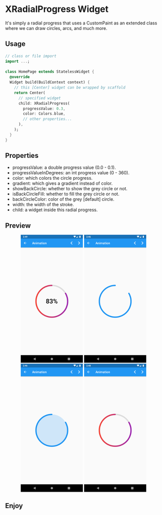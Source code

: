 # XRadialProgress Widget
It's simply a radial progress that uses a CustomPaint as an extended class where we can draw circles, arcs, and much more.

## Usage
```dart
// class or file import
import ...;

class HomePage extends StatelessWidget {
  @override
  Widget build(BuildContext context) {
    // this [Center] widget can be wrapped by scaffold
    return Center(
      // specified widget
      child: XRadialProgress(
        progressValue: 0.3,
        color: Colors.blue,
        // other properties...
      ),
    );
  }
}
```

## Properties
- progressValue: a double progress value (0.0 - 0.1).
- progressValueInDegrees: an int progress value (0 - 360).
- color: which colors the circle progress.
- gradient: which gives a gradient instead of color.
- showBackCircle: whether to show the grey circle or not.
- isBackCircleFill: whether to fill the grey circle or not.
- backCircleColor: color of the grey [default] circle.
- width: the width of the stroke.
- child: a widget inside this radial progress.

## Preview
<p align="center">
  <img src="Screenshots/4.png" width="200" hieght="200">
  <img src="Screenshots/1.png" width="200" hieght="200">
  <img src="Screenshots/2.png" width="200" hieght="200">
  <img src="Screenshots/3.png" width="200" hieght="200">
</p>

## Enjoy
